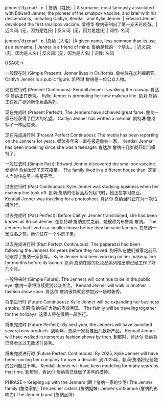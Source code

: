 jenner:/ˈdʒɛnər/ | n. | 詹纳（姓氏）| A surname, most famously associated with Edward Jenner, the pioneer of the smallpox vaccine, and later with his descendants, including Caitlyn, Kendall, and Kylie Jenner. | Edward Jenner developed the first smallpox vaccine. 爱德华·詹纳研制出了第一支天花疫苗。| 近义词: (无，因为是姓氏) | 反义词: (无，因为是姓氏) | 词性: 名词

jenner:/ˈdʒɛnər/ | n. |詹纳（人名）|A given name, less common than its use as a surname. | Jenner is a friend of mine. 詹纳是我的一个朋友。| 近义词: (无，因为是人名) | 反义词: (无，因为是人名) | 词性: 名词


USAGE->

一般现在时 (Simple Present):
Jenner lives in California. 詹纳住在加利福尼亚。
Caitlyn Jenner is a public figure. 凯特琳·詹纳是一位公众人物。

现在进行时 (Present Continuous):
Kendall Jenner is walking the runway. 肯达尔·詹纳正在走秀。
Kylie Jenner is promoting her new makeup line. 凯莉·詹纳正在推广她的新化妆品系列。

现在完成时 (Present Perfect):
The Jenners have achieved great fame. 詹纳一家已经获得了巨大的名望。
Caitlyn Jenner has written a memoir. 凯特琳·詹纳写了一本回忆录。

现在完成进行时 (Present Perfect Continuous):
The media has been reporting on the Jenners for years.  媒体多年来一直在报道詹纳一家。
Kendall Jenner has been modeling since she was a teenager. 肯达尔·詹纳十几岁就开始当模特了。

一般过去时 (Simple Past):
Edward Jenner discovered the smallpox vaccine. 爱德华·詹纳发现了天花疫苗。
The family lived in a different house then. 这家人当时住在另一栋房子里。


过去进行时 (Past Continuous):
Kylie Jenner was studying business when her makeup line took off. 凯莉·詹纳的化妆品系列起飞时，她正在学习商业。
Kendall Jenner was traveling for a photoshoot. 肯达尔·詹纳当时正在为一次拍摄旅行。


过去完成时 (Past Perfect):
Before Caitlyn Jenner transitioned, she had been known as Bruce Jenner. 在凯特琳·詹纳变性之前，她被称为布鲁斯·詹纳。
The Jenners had lived in a smaller house before they became famous. 在詹纳一家成名之前，他们住在一个小房子里。

过去完成进行时 (Past Perfect Continuous):
The paparazzi had been following the Jenners for years before they moved. 狗仔队在他们搬家之前已经跟踪了詹纳一家多年。
Kylie Jenner had been working on her makeup line for months before its launch. 凯莉·詹纳在她的化妆品系列推出前已经工作了好几个月。

一般将来时 (Simple Future):
The Jenners will continue to be in the public eye. 詹纳一家将继续受到公众关注。
Kendall Jenner will walk in another fashion show soon. 肯达尔·詹纳很快就会参加另一场时装秀。

将来进行时 (Future Continuous):
Kylie Jenner will be expanding her business empire. 凯莉·詹纳将扩大她的商业帝国。
The family will be traveling together for the holidays.  这家人将在假期一起旅行。

将来完成时 (Future Perfect):
By next year, the Jenners will have launched several new products. 到明年，詹纳一家将推出几款新产品。
Kendall Jenner will have walked in numerous fashion shows by then. 到那时，肯达尔·詹纳将已经参加过无数场时装秀。

将来完成进行时 (Future Perfect Continuous):
By 2025, Kylie Jenner will have been running her company for over a decade. 到2025年，凯莉·詹纳将经营她的公司超过十年。
Kendall Jenner will have been modeling for many years by that time. 到那时，肯达尔·詹纳将已经做了多年的模特。


PHRASE->
Keeping up with the Jenners (跟上詹纳一家的步伐)
The Jenner family (詹纳家族)
The Jenner sisters (詹纳姐妹)
Jenner's influence (詹纳的影响力)
The Jenner brand (詹纳品牌)
